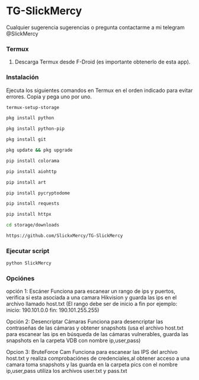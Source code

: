 # TG-SlickMercy
Cualquier sugerencia sugerencias o pregunta contactarme a mi telegram @SlickMercy
### Termux 
1. Descarga Termux desde F-Droid (es importante obtenerlo de esta app).

### Instalación 
Ejecuta los siguientes comandos en Termux en el orden indicado para evitar errores. Copia y pega uno por uno.

```bash
termux-setup-storage

pkg install python

pkg install python-pip

pkg install git

pkg update && pkg upgrade

pip install colorama

pip install aiohttp

pip install art

pip install pycryptodome

pip install requests

pip install httpx

cd storage/downloads

https://github.com/SlickxMercy/TG-SlickMercy
```
### Ejecutar script
```bash
python SlickMercy
```

### Opciónes 
opción 1: Escáner 
Funciona para escanear un rango de ips y puertos, verifica si esta asociada a una camara Hikvision y guarda las ips en el archivo llamado host.txt
(El rango debe ser de inicio a fin por ejemplo: inicio: 190.101.0.0 fin: 190.101.255.255)

Opción 2: Desencriptar Cámaras 
Funciona para desencriptar las contraseñas de las cámaras y obtener snapshots 
(usa el archivo host.txt para escanear las ips en búsqueda de las cámaras vulnerables, guarda las snapshots en la carpeta VDB con nombre ip,user,pass)

Opcion 3: BruteForce Cam 
Funciona para escanear las IPS del archivo host.txt y realiza comprobaciónes de credenciales,al obtener acceso a una camara toma snapshots y las guarda en la carpeta pics con el nombre ip,user,pass
utiliza los archivos user.txt y pass.txt 

